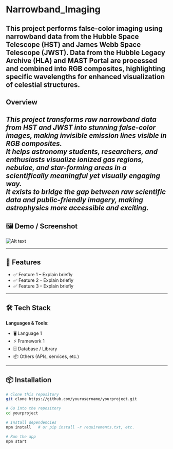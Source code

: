 # Narrowband_Imaging
__This project performs **false-color imaging** using narrowband data from the **Hubble Space Telescope (HST)** and **James Webb Space Telescope (JWST)**. Data from the **Hubble Legacy Archive (HLA)** and **MAST Portal** are processed and combined into RGB composites, highlighting specific wavelengths for enhanced visualization of celestial structures.__
---

## Overview  
_This project transforms raw narrowband data from **HST** and **JWST** into stunning **false-color images**, making invisible emission lines visible in RGB composites.  
It helps **astronomy students, researchers, and enthusiasts** visualize ionized gas regions, nebulae, and star-forming areas in a scientifically meaningful yet visually engaging way.  
It exists to bridge the gap between raw scientific data and public-friendly imagery, making astrophysics more accessible and exciting._
---

## 🖼️ Demo / Screenshot  
![Alt text](images/your_image.png)
 

---

## 📂 Features  
- ✅ Feature 1 – Explain briefly  
- ✅ Feature 2 – Explain briefly  
- ✅ Feature 3 – Explain briefly  

---

## 🛠️ Tech Stack  
**Languages & Tools:**  
- 🖥️ Language 1  
- ⚡ Framework 1  
- 🗄️ Database / Library  
- 📦 Others (APIs, services, etc.)

---

## 📦 Installation  

```bash
# Clone this repository
git clone https://github.com/yourusername/yourproject.git

# Go into the repository
cd yourproject

# Install dependencies
npm install   # or pip install -r requirements.txt, etc.

# Run the app
npm start

